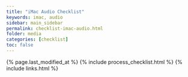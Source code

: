 ```yaml
---
title: "iMac Audio Checklist"
keywords: imac, audio
sidebar: main_sidebar
permalink: checklist-imac-audio.html
folder: media
categories: [checklist]
toc: false
---
```

{% page.last_modified_at %}
{% include process_checklist.html %}
{% include links.html %}
